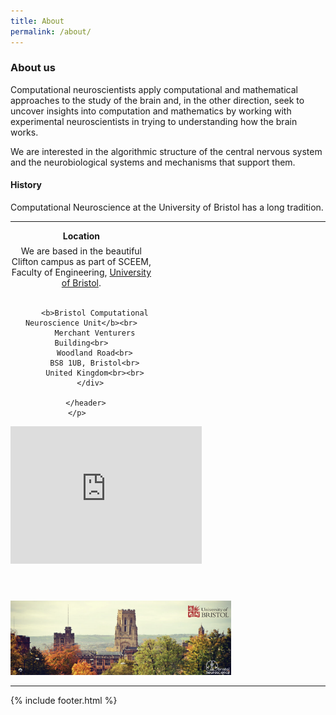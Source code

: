 ```yaml
---
title: About
permalink: /about/
---
```


### About us
Computational neuroscientists apply computational and mathematical approaches to the study of the brain and, in the other direction, seek to uncover insights into computation and mathematics by working with experimental neuroscientists in trying to understanding how the brain works.​

We are interested in the algorithmic structure of the central nervous system and the neurobiological systems and mechanisms that support them.

#### History

Computational Neuroscience at the University of Bristol has a long tradition.
<br>

<hr>
<div class="content list people" style="text-align: left;">
  <div class="list-item-people" style="width: 45%">
    <p class="list-post-title">
      <header class="masthead text-left">
      	<b>Location</b>
        <div style="line-height:50%;">
          <br>
        </div>
        <div class="content list">
          We are based in the beautiful Clifton campus as part of SCEEM, Faculty of Engineering, <a href="http://www.bristol.ac.uk">University of Bristol</a>.<br> <br>

          <b>Bristol Computational Neuroscience Unit</b><br>
          Merchant Venturers Building<br>
          Woodland Road<br>
          BS8 1UB, Bristol<br>
          United Kingdom<br><br>
        </div>

      </header>
      </p>    
   </div>
   <div class="list-item-people">
      <p class="list-post-title">
         <iframe width="135%" height="220px" id="gmap_canvas" src="https://maps.google.com/maps?q=Merchant%20Venturers%20Building%20%20%20%20%20%20%20%20%20%20%20Woodland%20Road%20Bristol%20%20%20%20%20%20%20%20%20%20%20BS8%201UB&t=&z=15&ie=UTF8&iwloc=&output=embed" frameborder="0" scrolling="no" marginheight="0" marginwidth="0"></iframe><style>.mapouter{position:relative;text-align:right;height:200%;width:125%;}.gmap_canvas {overflow:hidden;background:none!important;height:200%;width:125%;}</style>
       </p>
    </div>
</div>

<img class='img-responsive center-block' src="/images/people/UoB2.png" width="70%" height="30%"/>

<hr>
{% include footer.html %}
